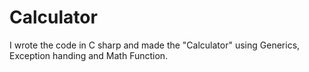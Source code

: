 # Calculator

I wrote the code in C sharp and made the "Calculator" using Generics, Exception handing and Math Function.
